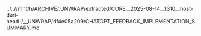 ../..//mnt/h/ARCHIVE/.UNWRAP/extracted/CORE__2025-08-14__1310__host-duri-head-/__UNWRAP/df4e05a209/CHATGPT_FEEDBACK_IMPLEMENTATION_SUMMARY.md